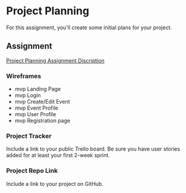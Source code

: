 # Project Planning
For this assignment, you'll create some initial plans for your project.

## Assignment
[Project Planning Assignment Discription](https://education.launchcode.org/liftoff/modules/assignments/project-planning)

[comment]: <> (## Submission Instructions)

### Wireframes
* mvp Landing Page
* mvp Login
* mvp Create/Edit Event
* mvp Event Profile
* mvp User Profile
* mvp Registration page


### Project Tracker

Include a link to your public Trello board. Be sure you have user stories added for at least your first 2-week sprint.

### Project Repo Link

Include a link to your project on GitHub.
